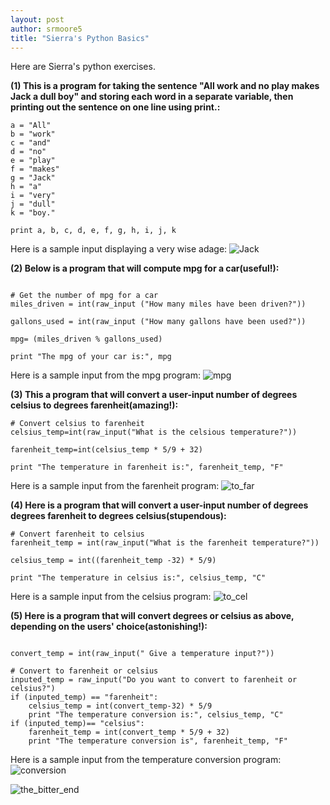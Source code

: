 ```yaml
---
layout: post
author: srmoore5
title: "Sierra's Python Basics"
---
```


Here are Sierra's python exercises.

<b>(1) This is a program for taking the sentence "All work and no play makes Jack a dull boy" and storing each word in a separate variable, then printing out the sentence on one line using print.:</b>

```
a = "All"
b = "work"
c = "and"
d = "no"
e = "play"
f = "makes"
g = "Jack"
h = "a"
i = "very"
j = "dull"
k = "boy."

print a, b, c, d, e, f, g, h, i, j, k
```
Here is a sample input displaying a very wise adage:
![Jack](http://farm8.staticflickr.com/7333/12091866115_848778dd3f_b.jpg)

<b>(2) Below is a program that will compute mpg for a car(useful!):</b>
```

# Get the number of mpg for a car
miles_driven = int(raw_input ("How many miles have been driven?"))

gallons_used = int(raw_input ("How many gallons have been used?"))

mpg= (miles_driven % gallons_used)

print "The mpg of your car is:", mpg

```
Here is a sample input from the mpg program:
![mpg](http://farm4.staticflickr.com/3759/12091836965_34487c3aa0_b.jpg)

<b>(3) This a program that will convert a user-input number of degrees celsius to degrees farenheit(amazing!):</b>
```
# Convert celsius to farenheit
celsius_temp=int(raw_input("What is the celsious temperature?"))

farenheit_temp=int(celsius_temp * 5/9 + 32)

print "The temperature in farenheit is:", farenheit_temp, "F"
```
Here is a sample input from the farenheit program:
![to_far](http://farm8.staticflickr.com/7352/12093160286_0e9961f13f_b.jpg)

<b>(4) Here is a program that will convert a user-input number of degrees degrees farenheit to degrees celsius(stupendous):</b>
```
# Convert farenheit to celsius
farenheit_temp = int(raw_input("What is the farenheit temperature?"))

celsius_temp = int((farenheit_temp -32) * 5/9)

print "The temperature in celsius is:", celsius_temp, "C"
```
Here is a sample input from the celsius program:
![to_cel](http://farm8.staticflickr.com/7449/12092567446_c5998ab5d0_b.jpg)

<b>(5) Here is a program that will convert degrees or celsius as above, depending on the users' choice(astonishing!):</b>

```

convert_temp = int(raw_input(" Give a temperature input?"))
    
# Convert to farenheit or celsius
inputed_temp = raw_input("Do you want to convert to farenheit or celsius?")
if (inputed_temp) == "farenheit":
    celsius_temp = int(convert_temp-32) * 5/9
    print "The temperature conversion is:", celsius_temp, "C"
if (inputed_temp)== "celsius":
    farenheit_temp = int(convert_temp * 5/9 + 32)
    print "The temperature conversion is", farenheit_temp, "F"
```
Here is a sample input from the temperature conversion program:
![conversion](http://www.flickr.com/photos/114755180@N03/12092855384/)


![the_bitter_end](http://farm1.staticflickr.com/168/371341803_3249a38ca4_z.jpg)
